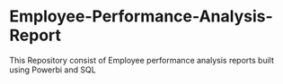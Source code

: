 # Employee-Performance-Analysis-Report
 This Repository consist of  Employee performance analysis reports  built using Powerbi and SQL 
